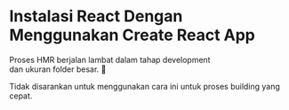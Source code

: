 # Instalasi React Dengan Menggunakan Create React App
  
Proses HMR berjalan lambat dalam tahap development  
dan ukuran folder besar. :poop:

Tidak disarankan untuk menggunakan cara ini untuk proses building yang cepat.  
